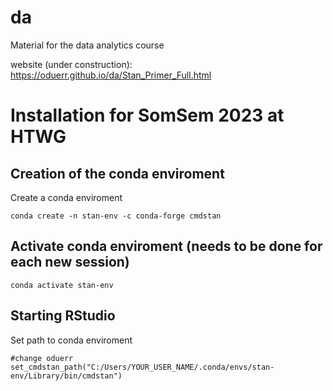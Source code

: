 # da
Material for the data analytics course

website (under construction): https://oduerr.github.io/da/Stan_Primer_Full.html

# Installation for SomSem 2023 at HTWG

## Creation of the conda enviroment
Create a conda enviroment
```
conda create -n stan-env -c conda-forge cmdstan
```

## Activate conda enviroment (needs to be done for each new session)

```
conda activate stan-env
```

## Starting RStudio
Set path to conda enviroment 
```
#change oduerr
set_cmdstan_path("C:/Users/YOUR_USER_NAME/.conda/envs/stan-env/Library/bin/cmdstan") 

```



